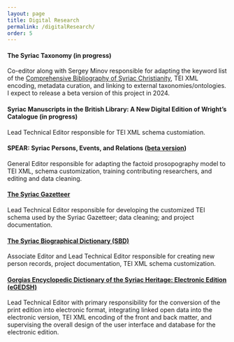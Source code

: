 ```yaml
---
layout: page
title: Digital Research
permalink: /digitalResearch/
order: 5
---
```


#### The Syriac Taxonomy (in progress)  
Co-editor along with Sergey Minov responsible for adapting the keyword list of 
the [Comprehensive Bibliography of Syriac Christianity](http://www.csc.org.il/db/browse.aspx?db=SB&sT=keywords), 
TEI XML encoding, metadata curation, and linking to external taxonomies/ontologies. I expect to release a beta 
version of this project in 2024. 


#### Syriac Manuscripts in the British Library: A New Digital Edition of Wright’s Catalogue (in progress)
Lead Technical Editor responsible for TEI XML schema customiation.


#### SPEAR: Syriac Persons, Events, and Relations ([beta version](https://spear-prosop.org/index.html))  
General Editor responsible for adapting the factoid prosopography model to TEI XML, schema customization, training 
contributing researchers, and editing and data cleaning. 


#### [The Syriac Gazetteer](http://syriaca.org/geo)
Lead Technical Editor responsible for developing the customized TEI schema used by the Syriac Gazetteer; data cleaning; and 
project documentation.


#### [The Syriac Biographical Dictionary (SBD)](http://syriaca.org/persons)  
Associate Editor and Lead Technical Editor responsible for creating new person records, project documentation, TEI XML schema customization.  
  
  
#### [Gorgias Encyclopedic Dictionary of the Syriac Heritage: Electronic Edition (eGEDSH)](https://gedsh.bethmardutho.org/)  
Lead Technical Editor with primary responsibility for the conversion of the print edition into electronic format, 
integrating linked open data into the electronic version, TEI XML encoding of the front and back matter, 
and supervising the overall design of the user interface and database for the electronic edition.  
  


[jekyll-organization]: https://github.com/jekyll
